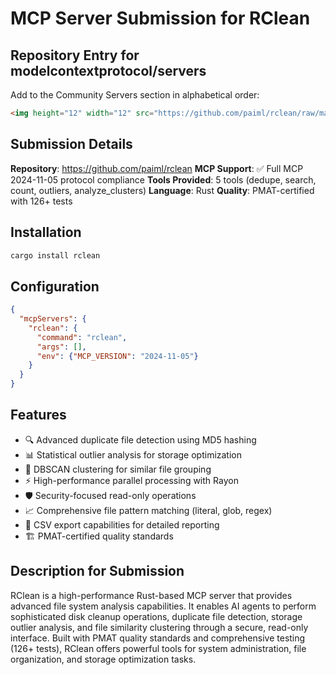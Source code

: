 # MCP Server Submission for RClean

## Repository Entry for modelcontextprotocol/servers

Add to the Community Servers section in alphabetical order:

```markdown
<img height="12" width="12" src="https://github.com/paiml/rclean/raw/main/favicon.ico" alt="RClean Logo" /> **[RClean](https://github.com/paiml/rclean)** - High-performance file system analysis with duplicate detection, storage outlier analysis, and similarity clustering
```

## Submission Details

**Repository**: https://github.com/paiml/rclean
**MCP Support**: ✅ Full MCP 2024-11-05 protocol compliance
**Tools Provided**: 5 tools (dedupe, search, count, outliers, analyze_clusters)
**Language**: Rust
**Quality**: PMAT-certified with 126+ tests

## Installation
```bash
cargo install rclean
```

## Configuration
```json
{
  "mcpServers": {
    "rclean": {
      "command": "rclean",
      "args": [],
      "env": {"MCP_VERSION": "2024-11-05"}
    }
  }
}
```

## Features
- 🔍 Advanced duplicate file detection using MD5 hashing
- 📊 Statistical outlier analysis for storage optimization
- 🎯 DBSCAN clustering for similar file grouping
- ⚡ High-performance parallel processing with Rayon
- 🛡️ Security-focused read-only operations
- 📈 Comprehensive file pattern matching (literal, glob, regex)
- 💾 CSV export capabilities for detailed reporting
- 🏗️ PMAT-certified quality standards

## Description for Submission
RClean is a high-performance Rust-based MCP server that provides advanced file system analysis capabilities. It enables AI agents to perform sophisticated disk cleanup operations, duplicate file detection, storage outlier analysis, and file similarity clustering through a secure, read-only interface. Built with PMAT quality standards and comprehensive testing (126+ tests), RClean offers powerful tools for system administration, file organization, and storage optimization tasks.